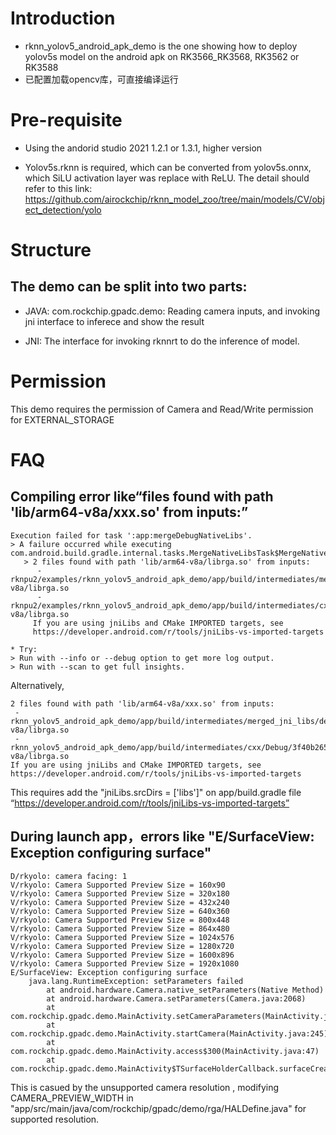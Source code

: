 # Introduction
 - rknn_yolov5_android_apk_demo is the one showing how to deploy yolov5s model on the android apk on RK3566_RK3568, RK3562 or RK3588
 - 已配置加载opencv库，可直接编译运行



# Pre-requisite

 - Using the andorid studio 2021 1.2.1 or 1.3.1, higher version

 - Yolov5s.rknn is required, which can be converted from yolov5s.onnx, which SiLU activation layer was replace with ReLU. The detail should refer to this link: https://github.com/airockchip/rknn_model_zoo/tree/main/models/CV/object_detection/yolo


# Structure

## The demo can be split into two parts:
 - JAVA: com.rockchip.gpadc.demo: Reading camera inputs, and invoking jni interface to inferece and show the result

 - JNI: The interface for invoking rknnrt to do the inference of model.



# Permission
  This demo requires the permission of Camera and Read/Write permission for EXTERNAL_STORAGE


# FAQ

## Compiling error like“files found with path 'lib/arm64-v8a/xxx.so' from inputs:”

```
Execution failed for task ':app:mergeDebugNativeLibs'.
> A failure occurred while executing com.android.build.gradle.internal.tasks.MergeNativeLibsTask$MergeNativeLibsTaskWorkAction
   > 2 files found with path 'lib/arm64-v8a/librga.so' from inputs:
      - rknpu2/examples/rknn_yolov5_android_apk_demo/app/build/intermediates/merged_jni_libs/debug/out/arm64-v8a/librga.so
      - rknpu2/examples/rknn_yolov5_android_apk_demo/app/build/intermediates/cxx/Debug/3f40b265/obj/arm64-v8a/librga.so
     If you are using jniLibs and CMake IMPORTED targets, see
     https://developer.android.com/r/tools/jniLibs-vs-imported-targets

* Try:
> Run with --info or --debug option to get more log output.
> Run with --scan to get full insights.
```
Alternatively,
```
2 files found with path 'lib/arm64-v8a/xxx.so' from inputs:
 - rknn_yolov5_android_apk_demo/app/build/intermediates/merged_jni_libs/debug/out/arm64-v8a/librga.so
 - rknn_yolov5_android_apk_demo/app/build/intermediates/cxx/Debug/3f40b265/obj/arm64-v8a/librga.so
If you are using jniLibs and CMake IMPORTED targets, see
https://developer.android.com/r/tools/jniLibs-vs-imported-targets
```
This requires add the "jniLibs.srcDirs = ['libs']" on app/build.gradle file “https://developer.android.com/r/tools/jniLibs-vs-imported-targets”



## During launch app，errors like "E/SurfaceView: Exception configuring surface"

```
D/rkyolo: camera facing: 1
V/rkyolo: Camera Supported Preview Size = 160x90
V/rkyolo: Camera Supported Preview Size = 320x180
V/rkyolo: Camera Supported Preview Size = 432x240
V/rkyolo: Camera Supported Preview Size = 640x360
V/rkyolo: Camera Supported Preview Size = 800x448
V/rkyolo: Camera Supported Preview Size = 864x480
V/rkyolo: Camera Supported Preview Size = 1024x576
V/rkyolo: Camera Supported Preview Size = 1280x720
V/rkyolo: Camera Supported Preview Size = 1600x896
V/rkyolo: Camera Supported Preview Size = 1920x1080
E/SurfaceView: Exception configuring surface
    java.lang.RuntimeException: setParameters failed
        at android.hardware.Camera.native_setParameters(Native Method)
        at android.hardware.Camera.setParameters(Camera.java:2068)
        at com.rockchip.gpadc.demo.MainActivity.setCameraParameters(MainActivity.java:295)
        at com.rockchip.gpadc.demo.MainActivity.startCamera(MainActivity.java:245)
        at com.rockchip.gpadc.demo.MainActivity.access$300(MainActivity.java:47)
        at com.rockchip.gpadc.demo.MainActivity$TSurfaceHolderCallback.surfaceCreated(MainActivity.java:199)
```

This is casued by the unsupported camera resolution , modifying CAMERA_PREVIEW_WIDTH in "app/src/main/java/com/rockchip/gpadc/demo/rga/HALDefine.java" for supported resolution.
